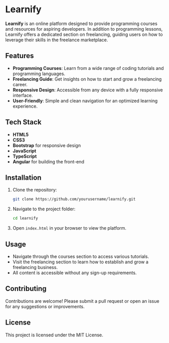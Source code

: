 # Learnify

**Learnify** is an online platform designed to provide programming courses and resources for aspiring developers. In addition to programming lessons, Learnify offers a dedicated section on freelancing, guiding users on how to leverage their skills in the freelance marketplace.

## Features

- **Programming Courses**: Learn from a wide range of coding tutorials and programming languages.
- **Freelancing Guide**: Get insights on how to start and grow a freelancing career.
- **Responsive Design**: Accessible from any device with a fully responsive interface.
- **User-Friendly**: Simple and clean navigation for an optimized learning experience.
  
## Tech Stack

- **HTML5**
- **CSS3**
- **Bootstrap** for responsive design
- **JavaScript**
- **TypeScript**
- **Angular** for building the front-end


## Installation

1. Clone the repository:
   ```bash
   git clone https://github.com/yourusername/learnify.git
   ```
2. Navigate to the project folder:
   ```bash
   cd learnify
   ```
3. Open `index.html` in your browser to view the platform.

## Usage

- Navigate through the courses section to access various tutorials.
- Visit the freelancing section to learn how to establish and grow a freelancing business.
- All content is accessible without any sign-up requirements.

## Contributing

Contributions are welcome! Please submit a pull request or open an issue for any suggestions or improvements.

## License

This project is licensed under the MIT License.
